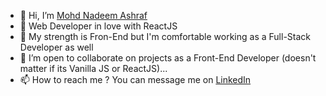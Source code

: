 - 👋 Hi, I’m <a target="_blank" href="https://bit.ly/060998">Mohd Nadeem Ashraf</a>
- 👀 Web Developer in love with ReactJS
- 🌱 My strength is Fron-End but I'm comfortable working as a Full-Stack Developer as well
- 💞️ I’m open to collaborate on projects as a Front-End Developer (doesn't matter if its Vanilla JS or ReactJS)...
- 📫 How to reach me ? You can message me on <a target="_blank" href="https://www.linkedin.com/in/mohd-nadeem-ashraf-112675204/">LinkedIn</a>

<!---
NadeemAsh/NadeemAsh is a ✨ special ✨ repository because its `README.md` (this file) appears on your GitHub profile.
You can click the Preview link to take a look at your changes.
--->
